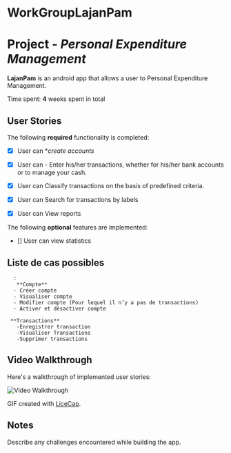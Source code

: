 # WorkGroupLajanPam

# Project - *Personal Expenditure Management*

**LajanPam** is an android app that allows a user to Personal Expenditure Management.

Time spent: **4** weeks spent in total

## User Stories 

The following **required** functionality is completed:

  - [X] User can **create accounts*
  - [X] User can - Enter his/her transactions, whether for his/her bank accounts or to manage your cash.
  - [X] User can Classify transactions on the basis of predefined criteria.
  - [X] User can Search for transactions by labels
  - [X] User can View reports 
  
  

The following **optional** features are implemented:

- [] User can view statistics

 
##  Liste de cas possibles
     
      :
       **Compte**
      - Créer compte
      - Visualiser compte
      - Modifier compte (Pour lequel il n’y a pas de transactions)
      - Activer et désactiver compte 
      
     **Transactions**
       -Enregistrer transaction
       -Visualiser Transactions
       -Supprimer transactions


## Video Walkthrough

Here's a walkthrough of implemented user stories:

<img src='Walkthrough.gif' title='Video Walkthrough' width='' alt='Video Walkthrough' />

GIF created with [LiceCap](http://www.cockos.com/licecap/).

## Notes

Describe any challenges encountered while building the app.

